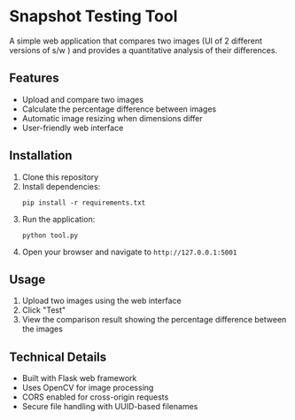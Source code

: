 # Snapshot Testing Tool

A simple web application that compares two images (UI of 2 different versions of s/w ) and provides a quantitative analysis of their differences.

## Features

- Upload and compare two images
- Calculate the percentage difference between images
- Automatic image resizing when dimensions differ
- User-friendly web interface

## Installation

1. Clone this repository
2. Install dependencies:
   ```
   pip install -r requirements.txt
   ```
3. Run the application:
   ```
   python tool.py
   ```
4. Open your browser and navigate to `http://127.0.0.1:5001`

## Usage

1. Upload two images using the web interface
2. Click "Test"
3. View the comparison result showing the percentage difference between the images



## Technical Details

- Built with Flask web framework
- Uses OpenCV for image processing
- CORS enabled for cross-origin requests
- Secure file handling with UUID-based filenames
